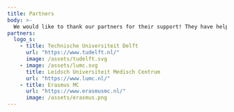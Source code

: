 ```yaml
---
title: Partners
body: >-
  We would like to thank our partners for their support! They have helped our initiative with their consultancy, the donation of components and financial support.
partners:
  logo_s:
    - title: Technische Universiteit Delft
      url: "https://www.tudelft.nl/"
      image: /assets/tudelft.svg
    - image: /assets/lumc.svg
      title: Leidsch Universiteit Medisch Centrum
      url: "https://www.lumc.nl/"
    - title: Erasmus MC
      url: "https://www.erasmusmc.nl/"
      image: /assets/erasmus.png
---
```

